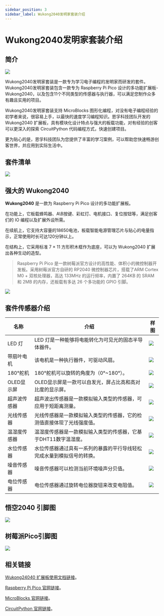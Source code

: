```yaml
---
sidebar_position: 3
sidebar_label: Wukong2040发明家套装介绍
---
```


# Wukong2040发明家套装介绍

## 简介

![](./images/wukong2040-inventors-introduction-01.png)

Wukong2040发明家套装是一款专为学习电子编程的发明家而研发的套件。Wukong2040发明家套装包含一款专为 Raspberry Pi Pico 设计的多功能扩展板-Wukong2040，以及包含11个不同类型的传感器与执行器，可以满足您制作众多有趣且实用的项目。

Wukong2040发明家套装支持 MicroBlocks 图形化编程，对没有电子编程经验的初学者来说，很容易上手，以最快的速度学习编程知识。恩孚科技团队开发的 Wukong2040 扩展板，具有模块化设计特点与强大的板载功能，对有经验的创客可以更深入的探索 CircuitPython 代码编程方式，快速创建项目。

更为贴心的是，恩孚科技团队为您提供了丰富的学习案例，可以帮助您快速畅游创客世界，并应用到实际生活中。

## 套件清单

![](./images/wukong2040-inventors-introduction-02.png)

## 强大的 Wukong2040

**Wukong2040** 是一款为 Raspberry Pi Pico 设计的多功能扩展板。

在功能上，它板载蜂鸣器、A\B按键、彩虹灯、电机接口、复位按钮等，满足创客们的 IO 编程以及扩展外设所需。

在续航上，它支持大容量的18650电池，板载智能电源管理芯片与贴心的电量指示，正常使用时长可达120分钟以上。

在结构上，它采用标准 7 × 11 方形积木框作为底座，可以为 Wukong2040 扩展出各种生动的造型。

> Raspberry Pi Pico 是一款树莓派官方设计的高性能、体积小的微控制器开发板。采用树莓派官方自研的 RP2040 微控制器芯片，搭载了ARM Cortex M0 + 双核处理器，高达 133MHz 的运行频率，内置了 264KB 的 SRAM 和 2MB 的内存，还板载有多达 26 个多功能的 GPIO 引脚。

![](./images/wukong2040-inventors-introduction-03.png)



## 套件传感器介绍

| 名称         | 介绍                                                         | 样图                                                   |
| ------------ | ------------------------------------------------------------ | ------------------------------------------------------ |
| LED 灯       | LED 灯是一种能够将电能转化为可见光的固态半导体器件。         | ![](.\images\wukong2040-inventors-introduction-04.png) |
| 带扇叶电机   | 该电机是一种执行器件，可驱动风扇。                           | ![](.\images\wukong2040-inventors-introduction-05.png) |
| 180°舵机     | 180°舵机可以旋转的角度为（0°~180°）。                        | ![](.\images\wukong2040-inventors-introduction-06.png) |
| OLED显示屏   | OLED显示屏是一款可以自发光，屏占比高和高对比度的显示屏。     | ![](.\images\wukong2040-inventors-introduction-07.png) |
| 超声波传感器 | 超声波出传感器是一款模拟输入类型的传感器，可应用于短距离测量。 | ![](.\images\wukong2040-inventors-introduction-08.png) |
| 光线传感器   | 光线传感器是一款模拟输入类型的传感器，它的检测值直接体现了光线强度值。 | ![](.\images\wukong2040-inventors-introduction-09.png) |
| 温湿度传感器 | 温湿度传感器是一款模拟输入类型的传感器，它基于DHT11数字温湿度。 | ![](.\images\wukong2040-inventors-introduction-10.png) |
| 水位传感器   | 水位传感器通过具有一系列的暴露的平行导线轻松完成水量到模拟信号的转换。 | ![](.\images\wukong2040-inventors-introduction-11.png) |
| 噪音传感器   | 噪音传感器可以检测当前环境噪声分贝值。                       | ![](.\images\wukong2040-inventors-introduction-12.png) |
| 电位传感器   | 电位传感器通过旋转电位器旋钮来改变电阻值。                   | ![](.\images\wukong2040-inventors-introduction-13.png) |

## 悟空2040 引脚图



![](./images/wukong2040-inventors-introduction-14.png)



## 树莓派Pico引脚图

![](./images/wukong2040-inventors-introduction-15.png)

## 相关链接

[Wukong24040 扩展板使用文档链接](http://www.elecfreaks.com/learn/pico/extension-module/wukong2040-pico)。

[Raspberry Pi Pico 官网链接](https://www.raspberrypi.com/products/raspberry-pi-pico/)。

[MicroBlocks 官网链接](https://microblocks.fun/)。

[CircuitPython 官网链接](https://circuitpython.org/)。
